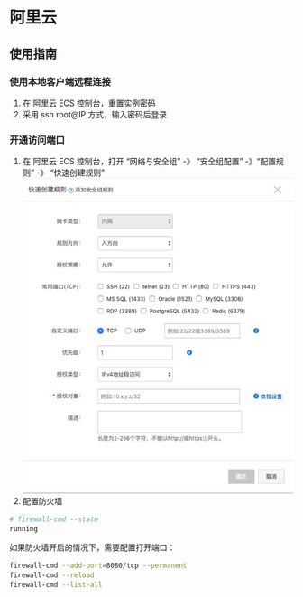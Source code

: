 # 阿里云



## 使用指南
### 使用本地客户端远程连接
1. 在 阿里云 ECS 控制台，重置实例密码 
2. 采用 ssh root@IP 方式，输入密码后登录

### 开通访问端口
1. 在 阿里云 ECS 控制台，打开 “网络与安全组” -》 “安全组配置” -》“配置规则” -》 “快速创建规则”
![](_pic/AliYun-Port-Open-Rule.png)
2. 配置防火墙
```bash
# firewall-cmd --state
running
```
如果防火墙开启的情况下，需要配置打开端口：
```bash
firewall-cmd --add-port=8080/tcp --permanent
firewall-cmd --reload 
firewall-cmd --list-all
```
